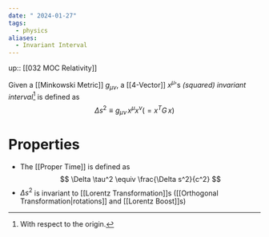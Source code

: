```yaml
---
date: " 2024-01-27"
tags:
  - physics
aliases:
  - Invariant Interval
---
```

up:: [[032 MOC Relativity]]

Given a [[Minkowski Metric]] $g_{\mu\nu}$, a [[4-Vector]] $x^\mu$'s *(squared) invariant interval*[^1] is defined as
$$
\Delta s^2 \equiv g_{\mu\nu} \, x^\mu x^\nu (=x^T G \,x)
$$
# Properties
- The [[Proper Time]] is defined as 
$$
\Delta \tau^2 \equiv \frac{\Delta s^2}{c^2}
$$
- $\Delta s^2$ is invariant to [[Lorentz Transformation]]s ([[Orthogonal Transformation|rotations]] and [[Lorentz Boost]]s)

[^1]: With respect to the origin.